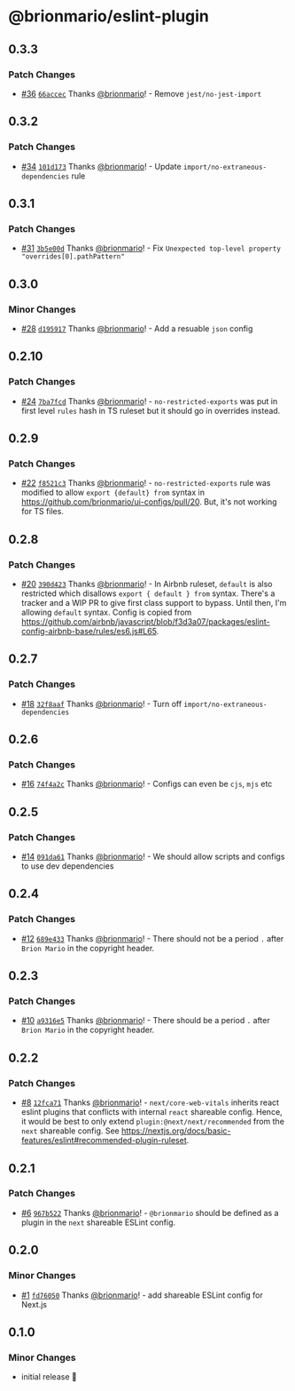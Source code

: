 # @brionmario/eslint-plugin

## 0.3.3

### Patch Changes

- [#36](https://github.com/brionmario/ui-configs/pull/36) [`66accec`](https://github.com/brionmario/ui-configs/commit/66accec5cd5036387219e256a8e027978014d647) Thanks [@brionmario](https://github.com/brionmario)! - Remove `jest/no-jest-import`

## 0.3.2

### Patch Changes

- [#34](https://github.com/brionmario/ui-configs/pull/34) [`101d173`](https://github.com/brionmario/ui-configs/commit/101d1738aaf9e9905c2f87467588399a476bd94a) Thanks [@brionmario](https://github.com/brionmario)! - Update `import/no-extraneous-dependencies` rule

## 0.3.1

### Patch Changes

- [#31](https://github.com/brionmario/ui-configs/pull/31) [`3b5e00d`](https://github.com/brionmario/ui-configs/commit/3b5e00de185e0228c3573cdf67f32756408d8716) Thanks [@brionmario](https://github.com/brionmario)! - Fix `Unexpected top-level property "overrides[0].pathPattern"`

## 0.3.0

### Minor Changes

- [#28](https://github.com/brionmario/ui-configs/pull/28) [`d195917`](https://github.com/brionmario/ui-configs/commit/d195917792d1336bf2cd856a68c4565a13c6157c) Thanks [@brionmario](https://github.com/brionmario)! - Add a resuable `json` config

## 0.2.10

### Patch Changes

- [#24](https://github.com/brionmario/ui-configs/pull/24) [`7ba7fcd`](https://github.com/brionmario/ui-configs/commit/7ba7fcd023129bb77191d6938d251eadad210e3a) Thanks [@brionmario](https://github.com/brionmario)! - `no-restricted-exports` was put in first level `rules` hash in TS ruleset but it should go in overrides instead.

## 0.2.9

### Patch Changes

- [#22](https://github.com/brionmario/ui-configs/pull/22) [`f8521c3`](https://github.com/brionmario/ui-configs/commit/f8521c315184883fcdc5fe281c53550ad8b9464f) Thanks [@brionmario](https://github.com/brionmario)! - `no-restricted-exports` rule was modified to allow `export {default} from` syntax in https://github.com/brionmario/ui-configs/pull/20. But, it's not working for TS files.

## 0.2.8

### Patch Changes

- [#20](https://github.com/brionmario/ui-configs/pull/20) [`390d423`](https://github.com/brionmario/ui-configs/commit/390d42355bd402b3d1fdf6101f5afd2cb59e1b29) Thanks [@brionmario](https://github.com/brionmario)! - In Airbnb ruleset, `default` is also restricted which disallows `export { default } from` syntax. There's a tracker and a WIP PR to give first class support to bypass. Until then, I'm allowing `default` syntax. Config is copied from https://github.com/airbnb/javascript/blob/f3d3a07/packages/eslint-config-airbnb-base/rules/es6.js#L65.

## 0.2.7

### Patch Changes

- [#18](https://github.com/brionmario/ui-configs/pull/18) [`32f8aaf`](https://github.com/brionmario/ui-configs/commit/32f8aaf6b228a071e5c5c634b7818d7247578c4b) Thanks [@brionmario](https://github.com/brionmario)! - Turn off `import/no-extraneous-dependencies`

## 0.2.6

### Patch Changes

- [#16](https://github.com/brionmario/ui-configs/pull/16) [`74f4a2c`](https://github.com/brionmario/ui-configs/commit/74f4a2c0bc5c0b427d6779cf094b97dac0b7685c) Thanks [@brionmario](https://github.com/brionmario)! - Configs can even be `cjs`, `mjs` etc

## 0.2.5

### Patch Changes

- [#14](https://github.com/brionmario/ui-configs/pull/14) [`091da61`](https://github.com/brionmario/ui-configs/commit/091da61f439c02e0098b4b0051fb8275b88c6beb) Thanks [@brionmario](https://github.com/brionmario)! - We should allow scripts and configs to use dev dependencies

## 0.2.4

### Patch Changes

- [#12](https://github.com/brionmario/ui-configs/pull/12) [`689e433`](https://github.com/brionmario/ui-configs/commit/689e4333aa2a468b993be8bed49fee003ee08a16) Thanks [@brionmario](https://github.com/brionmario)! - There should not be a period `.` after `Brion Mario` in the copyright header.

## 0.2.3

### Patch Changes

- [#10](https://github.com/brionmario/ui-configs/pull/10) [`a9316e5`](https://github.com/brionmario/ui-configs/commit/a9316e5feac26c96ec054afbdd04c4e94bb7d824) Thanks [@brionmario](https://github.com/brionmario)! - There should be a period `.` after `Brion Mario` in the copyright header.

## 0.2.2

### Patch Changes

- [#8](https://github.com/brionmario/ui-configs/pull/8) [`12fca71`](https://github.com/brionmario/ui-configs/commit/12fca719df429fce80e4f07624ff8b8e19699e5f) Thanks [@brionmario](https://github.com/brionmario)! - `next/core-web-vitals` inherits react eslint plugins that conflicts with internal `react` shareable config. Hence, it would be best to only extend `plugin:@next/next/recommended` from the `next` shareable config. See https://nextjs.org/docs/basic-features/eslint#recommended-plugin-ruleset.

## 0.2.1

### Patch Changes

- [#6](https://github.com/brionmario/ui-configs/pull/6) [`967b522`](https://github.com/brionmario/ui-configs/commit/967b522141be43e558a0555c0b3a9672dfdcc118) Thanks [@brionmario](https://github.com/brionmario)! - `@brionmario` should be defined as a plugin in the `next` shareable ESLint config.

## 0.2.0

### Minor Changes

- [#1](https://github.com/brionmario/ui-configs/pull/1) [`fd76050`](https://github.com/brionmario/ui-configs/commit/fd7605085b4f6723f55526c49b88c4d0256c465e) Thanks [@brionmario](https://github.com/brionmario)! - add shareable ESLint config for Next.js

## 0.1.0

### Minor Changes

- initial release 🎉
